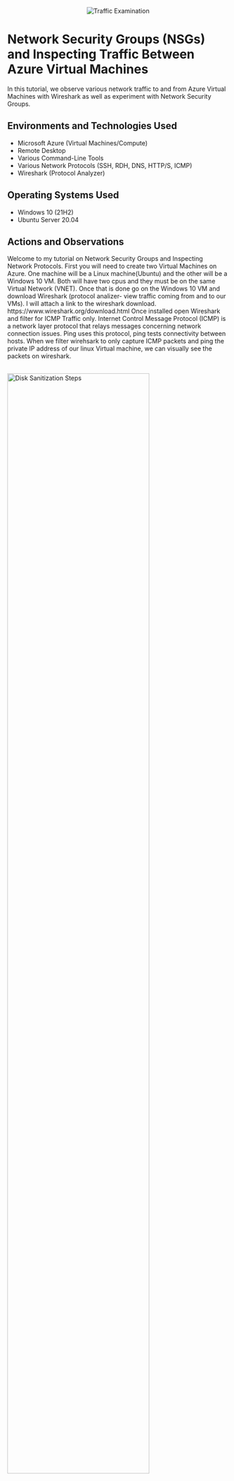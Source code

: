 <p align="center">
<img src="https://i.imgur.com/Ua7udoS.png" alt="Traffic Examination"/>
</p>

<h1>Network Security Groups (NSGs) and Inspecting Traffic Between Azure Virtual Machines</h1>
In this tutorial, we observe various network traffic to and from Azure Virtual Machines with Wireshark as well as experiment with Network Security Groups. <br />

<h2>Environments and Technologies Used</h2>

- Microsoft Azure (Virtual Machines/Compute)
- Remote Desktop
- Various Command-Line Tools
- Various Network Protocols (SSH, RDH, DNS, HTTP/S, ICMP)
- Wireshark (Protocol Analyzer)

<h2>Operating Systems Used </h2>

- Windows 10 (21H2)
- Ubuntu Server 20.04

<h2>Actions and Observations</h2>
Welcome to my tutorial on Network Security Groups and Inspecting Network Protocols. First you will need to create two Virtual Machines on Azure. One machine will be a Linux machine(Ubuntu) and the other will be a Windows 10 VM. Both will have two cpus and they must be on the same Virtual Network (VNET). Once that is done go on the Windows 10 VM and download Wireshark (protocol analizer- view traffic coming from and to our VMs). I will attach a link to the wireshark download. https://www.wireshark.org/download.html Once installed open Wireshark and filter for ICMP Traffic only. Internet Control Message Protocol (ICMP) is a network layer protocol that relays messages concerning network connection issues. Ping uses this protocol, ping tests connectivity between hosts. When we filter wirehsark to only capture ICMP packets and ping the private IP address of our linux Virtual machine, we can visually see the packets on wireshark.
<p>
<br /> 
<img src="https://i.imgur.com/CYQOkN1.png" height="80%" width="80%" alt="Disk Sanitization Steps"/>
</p>
<p>
We can inspect each individual packet and see the actual data that is being sent in each ping, the picture below demonstrates just that..
</p>
<br />

<p>
<img src="https://i.imgur.com/57Lm48l.png" height="80%" width="80%" alt="Disk Sanitization Steps"/>
</p>
<p>
In the next portion of the lab we will perpetually ping the Linux machine with the command 'ping private IP address -t'. This will continually ping the machine until we decide to stop it. While the Windows machine is pinging the Linux machine, we will go to the Linux machine and block inbound ICMP traffic on it's firewall (Network security group). Once we do that we will stop recieving echo replys from the Linux machine.
</p>
<br />

<p>
<img src="https://i.imgur.com/qSXqPBz.png" height="80%" width="80%" alt="Disk Sanitization Steps"/>  
<img src="https://i.imgur.com/54DVuNl.png" height="80%" width="80%" alt="Disk Sanitization Steps"/>
<img src="https://i.imgur.com/EG36pcD.png" height="80%" width="80%" alt="Disk Sanitization Steps"/>
</p>
<p>
Next we will use our Windows machine to SSH(Secure Shell; TCP Port 22) to the Linux machine. SSH mainly used when connecting to a computer running a Linux OS or network deveice like Cisco router. SSH has no GUI(Graphic User Interface) it just gives the user access to the machines command line. We will now set the wireshark filter to capture SSH packets only. When we ssh into the Linux machine with the command prompt "ssh Cyberdom1@10.0.0.5" we can see that wireshark starts to immediately capture SSH packets.
</p>
<br />


<p>
<img src="https://i.imgur.com/owqov2m.png" height="80%" width="80%" alt="Disk Sanitization Steps"/>
</p>
<p>
Now we will use wireshark to filter for DHCP. DHCP is the Dynamic Host Configuration Protocol this works on ports 67/68. It is used to assign IP addresses to machines. We will first, release the current IP Address with the command "ipconfig /release" then request a new IP Address with the command "ipconfig /renew". Once we enter the command on windows wireshark will capture DHCP traffic.
</p>

<br />


<p>
<img src="https://i.imgur.com/Lnm8QPb.png" height="80%" width="80%" alt="Disk Sanitization Steps"/>
</p>

<p>
Now here we'll filter DNS (Domain Name Server port 53) traffic, (mainly used to give a website name an IP Addess that can be read on the web). We'll first set wireshark to filter DNS traffic. We will initiate DNS traffic by typing in the command "nslookup google.com" this command essentially asks our DNS server what is google's IP address.
</p>
<br />


<p>
<img src="https://i.imgur.com/SUr88eQ.png" height="80%" width="80%" alt="Disk Sanitization Steps"/>
</p>

<p>
Lastly we will filter for RDP traffic. When we enter tcp.port==3389 traffic is spammed non stop because we are using Remote Desktop Protocol to connect to our Virtual Machine.
</p>
<br />


<p>
<img src="https://i.imgur.com/X0x1X9i.png" height="80%" width="80%" alt="Disk Sanitization Steps"/>
</p>
